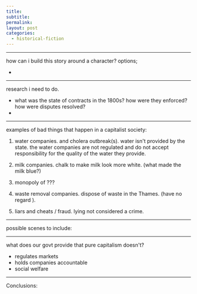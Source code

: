 ```yaml
---
title: 
subtitle:
permalink:
layout: post
categories: 
  - historical-fiction
---
```


<!-- 
a historical fiction story about living in 1800-1900s london.
where capitalism is the most recent 'big idea'.
and the city is a place of chaos and opportunity.

the main point of this story is to show how scary true capitalism can be.
pure freedom and competition.
-->


<!-- 
ill need quotes from famous economists?
along the lines of; 
- the goal of capitalism is financial democracy.
- capitalism is the best system for allocating resources.
- 
 -->

***
how can i build this story around a character?
options;

- 

***

research i need to do.

- what was the state of contracts in the 1800s? how were they enforced? how were disputes resolved?
- 

***

examples of bad things that happen in a capitalist society:

1. water companies. and cholera outbreak(s). water isn't provided by the state. the water companies are not regulated and do not accept responsibility for the quality of the water they provide.

2. milk companies. chalk to make milk look more white. (what made the milk blue?)

3. monopoly of ???

4. waste removal companies. dispose of waste in the Thames. (have no regard ). 

5. liars and cheats / fraud. lying not considered a crime.

***
possible scenes to include:


***

what does our govt provide that pure capitalism doesn't?
- regulates markets
- holds companies accountable
- social welfare


***

Conclusions:

